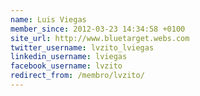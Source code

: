 ```yaml
---
name: Luis Viegas
member_since: 2012-03-23 14:34:58 +0100
site_url: http://www.bluetarget.webs.com
twitter_username: lvzito_lviegas
linkedin_username: lviegas
facebook_username: lvzito
redirect_from: /membro/lvzito/
---
```

